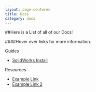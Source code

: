 ```yaml
---
layout: page-centered
title: Docs
category: docs
---
```

##Here is a List of all of our Docs!

####Hover over links for more information.

Guides

- [SolidWorks Install](/docs/solidworks "Solidworks Install Tutorial")


Resources

- [Example Link](/docs/example "Example link for adding more in the future")
- [Example Link 2](/docs/example "Second Example Link for future use")
